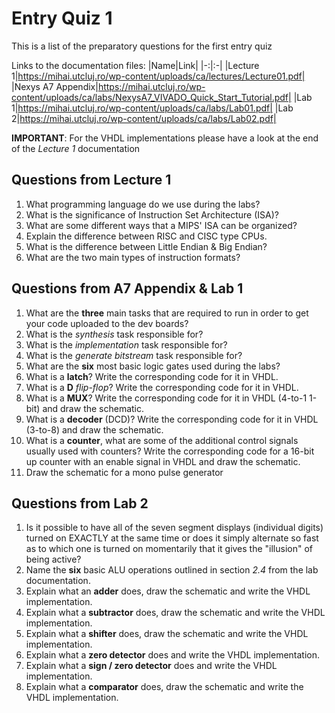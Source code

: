 # Entry Quiz 1

This is a list of the preparatory questions for the first entry quiz

Links to the documentation files:
|Name|Link|
|-:|:-|
|Lecture 1|https://mihai.utcluj.ro/wp-content/uploads/ca/lectures/Lecture01.pdf|
|Nexys A7 Appendix|https://mihai.utcluj.ro/wp-content/uploads/ca/labs/NexysA7_VIVADO_Quick_Start_Tutorial.pdf|
|Lab 1|https://mihai.utcluj.ro/wp-content/uploads/ca/labs/Lab01.pdf|
|Lab 2|https://mihai.utcluj.ro/wp-content/uploads/ca/labs/Lab02.pdf|

**IMPORTANT**: For the VHDL implementations please have a look at the end of the _Lecture 1_ documentation

## Questions from Lecture 1
1. What programming language do we use during the labs?
2. What is the significance of Instruction Set Architecture (ISA)?
3. What are some different ways that a MIPS' ISA can be organized?
4. Explain the difference between RISC and CISC type CPUs.
5. What is the difference between Little Endian & Big Endian?
6. What are the two main types of instruction formats?

## Questions from A7 Appendix & Lab 1
1. What are the __three__ main tasks that are required to run in order to get your code uploaded to the dev boards?
2. What is the _synthesis_ task responsible for?
3. What is the _implementation_ task responsible for?
4. What is the _generate bitstream_ task responsible for?
5. What are the **six** most basic logic gates used during the labs?
6. What is a **latch**? Write the corresponding code for it in VHDL.
7. What is a **D** _flip-flop_? Write the corresponding code for it in VHDL.
8. What is a **MUX**? Write the corresponding code for it in VHDL (4-to-1 1-bit) and draw the schematic.
9. What is a **decoder** (DCD)? Write the corresponding code for it in VHDL (3-to-8) and draw the schematic.
10. What is a **counter**, what are some of the additional control signals usually used with counters? Write the corresponding code for a 16-bit up counter with an enable signal in VHDL and draw the schematic.
11. Draw the schematic for a mono pulse generator

## Questions from Lab 2
1. Is it possible to have all of the seven segment displays (individual digits) turned on EXACTLY at the same time or does it simply alternate so fast as to which one is turned on momentarily that it gives the "illusion" of being active?
2. Name the **six** basic ALU operations outlined in section _2.4_ from the lab documentation.
3. Explain what an **adder** does, draw the schematic and write the VHDL implementation.
4. Explain what a **subtractor** does, draw the schematic and write the VHDL implementation.
5. Explain what a **shifter** does, draw the schematic and write the VHDL implementation.
6. Explain what a **zero detector** does and write the VHDL implementation.
7. Explain what a **sign / zero detector** does and write the VHDL implementation.
8. Explain what a **comparator** does, draw the schematic and write the VHDL implementation.
